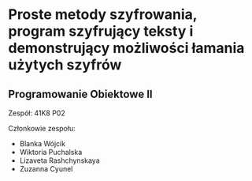 # Proste metody szyfrowania, program szyfrujący teksty i demonstrujący możliwości łamania użytych szyfrów

## Programowanie Obiektowe II

Zespół: 41K8 P02

Członkowie zespołu:
- Blanka Wójcik
- Wiktoria Puchalska
- Lizaveta Rashchynskaya
- Zuzanna Cyunel
